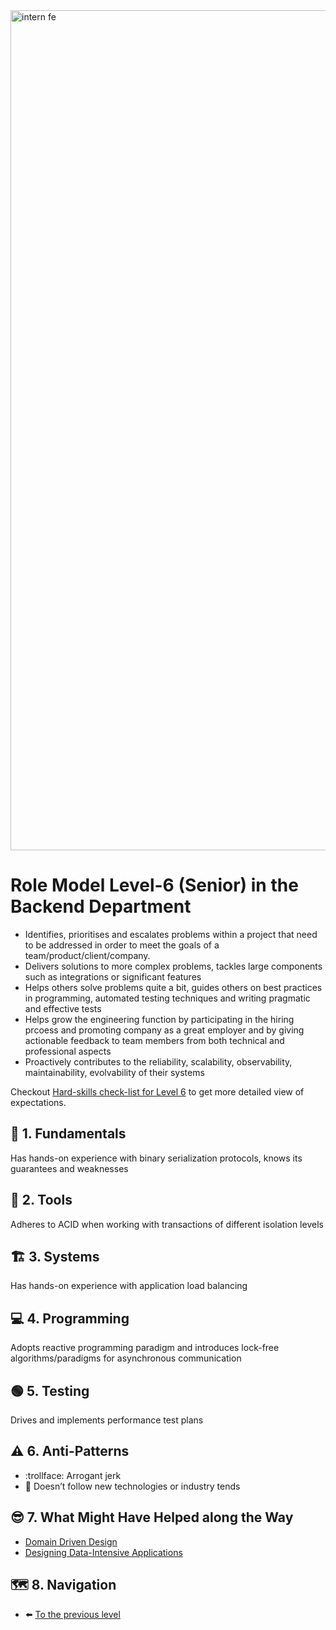 <img width="1344" alt="intern fe" src="https://user-images.githubusercontent.com/47868427/120193769-76582a00-c225-11eb-933e-838a79fe33a8.png">

# Role Model Level-6 (Senior) in the Backend Department
- Identifies, prioritises and escalates problems within a project that need to be addressed in order to meet the goals of a team/product/client/company.
- Delivers solutions to more complex problems, tackles large components such as integrations or significant features
- Helps others solve problems quite a bit, guides others on best practices in programming, automated testing techniques and writing pragmatic and effective tests
- Helps grow the engineering function by participating in the hiring prcoess and promoting company as a great employer and by giving actionable feedback to team members from both technical and professional aspects
- Proactively contributes to the reliability, scalability, observability, maintainability, evolvability of their systems

Checkout [Hard-skills check-list for Level 6](https://docs.google.com/spreadsheets/d/1Tu1rYjERCJYOxHWOK1qulFuNGsv5ObxORKWsJtqd38s/edit#gid=794128633) to get more detailed view of expectations.

## 🔄 1. Fundamentals
Has hands-on experience with binary serialization protocols, knows its guarantees and weaknesses

## 🧰 2. Tools
Adheres to ACID when working with transactions of different isolation levels

## 🏗️ 3. Systems
Has hands-on experience with application load balancing

## 💻 4. Programming
Adopts reactive programming paradigm and introduces lock-free algorithms/paradigms for asynchronous communication

## 🟢 5. Testing
Drives and implements performance test plans

## ⚠️ 6. Anti-Patterns
- :trollface: Arrogant jerk
- :see_no_evil: Doesn’t follow new technologies or industry tends

## 😎 7. What Might Have Helped along the Way
- [Domain Driven Design](https://www.dddcommunity.org/book/evans_2003/)
- [Designing Data-Intensive Applications](https://martin.kleppmann.com/2017/03/27/designing-data-intensive-applications.html)

## 🗺️ 8. Navigation
- ⬅️ [To the previous level](Level%205%20-%20High%20Middle.md)
